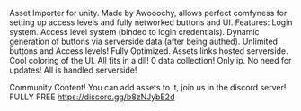 Asset Importer for unity. Made by Awooochy, allows perfect comfyness for setting up access levels and fully networked buttons and UI.
Features:
Login system.
Access level system (binded to login credentials).
Dynamic generation of buttons via serverside data (after being authed).
Unlimited buttons and Access levels!
Fully Optimized.
Assets links hosted serverside.
Cool coloring of the UI.
All fits in a dll!
0 data collection! Only ip.
No need for updates! All is handled serverside!

Community Content!
You can add assets to it, join us in the discord server!
FULLY FREE
https://discord.gg/b8zNJybE2d
